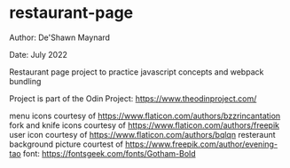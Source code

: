 # restaurant-page

Author: De'Shawn Maynard

Date: July 2022

Restaurant page project to practice javascript concepts and webpack bundling

Project is part of the Odin Project: https://www.theodinproject.com/

menu icons courtesy of https://www.flaticon.com/authors/bzzrincantation
fork and knife icons courtesy of https://www.flaticon.com/authors/freepik
user icon courtesy of https://www.flaticon.com/authors/bqlqn
resteraunt background picture courtest of https://www.freepik.com/author/evening-tao
font: https://fontsgeek.com/fonts/Gotham-Bold
